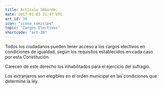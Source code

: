 ```yaml
---
title: Artículo 30&ordm;
date: 2017-01-03 21:47 UTC
art_id: 30
icon: "icono_comicios"
topic: "Cargos Electivos"
shortcode: "art-30"
---
```

Todos los ciudadanos pueden tener acceso a los cargos electivos en condiciones de igualdad, según los requisitos establecidos en cada caso por esta Constitución.

Carecen de este derecho los inhabilitados para el ejercicio del sufragio.

Los extranjeros son elegibles en el orden municipal en las condiciones que determine la ley.
